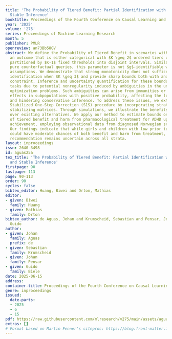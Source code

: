 ```yaml
---
title: 'The Probability of Tiered Benefit: Partial Identification with Robust and
  Stable Inference'
booktitle: Proceedings of the Fourth Conference on Causal Learning and Reasoning
year: '2025'
volume: '275'
series: Proceedings of Machine Learning Research
month: 5
publisher: PMLR
openreview: an73Bb58GV
abstract: We define the Probability of Tiered Benefit in scenarios with a binary exposure  and
  an outcome that is either categorical with $K \geq 2$ ordered tiers or continuous
  partitioned by $K-1$ fixed thresholds into disjoint intervals. Similarly to other
  pure counterfactual queries, this parameter is not $g$-identifiable without additional
  assumptions. We demonstrate that strong monotonicity does not suffice for point
  identification when $K \geq 3$ and provide sharp bounds both with and without such
  constraint. Inference and uncertainty quantification for these bounds are challenging
  tasks due to potential nonregularity induced by ambiguities in the underlying individualized
  optimization problems. Such ambiguities can arise from immunities or null treatment
  effects in subpopulations with positive probability, affecting the lower bound estimate
  and hindering conservative inference. To address these issues, we extend the available
  Stabilized One-Step Correction (S1S) procedure by incorporating stratum-specific
  stabilizing matrices. Through simulations, we illustrate the benefits of this approach
  over existing alternatives. We apply our method to estimate bounds on the probabilities
  of tiered benefit and harm from pharmacological treatment for ADHD upon academic
  achievement, employing observational data from diagnosed Norwegian schoolchildren.
  Our findings indicate that while girls and children with low prior test performance
  could have moderate chances of both benefit and harm from treatment, a clear-cut
  recommendation remains uncertain across all strata.
layout: inproceedings
issn: 2640-3498
id: aguas25a
tex_title: 'The Probability of Tiered Benefit: Partial Identification with Robust
  and Stable Inference'
firstpage: 90
lastpage: 113
page: 90-113
order: 90
cycles: false
bibtex_editor: Huang, Biwei and Drton, Mathias
editor:
- given: Biwei
  family: Huang
- given: Mathias
  family: Drton
bibtex_author: de Aguas, Johan and Krumscheid, Sebastian and Pensar, Johan and Biele,
  Guido
author:
- given: Johan
  family: Aguas
  prefix: de
- given: Sebastian
  family: Krumscheid
- given: Johan
  family: Pensar
- given: Guido
  family: Biele
date: 2025-06-15
address:
container-title: Proceedings of the Fourth Conference on Causal Learning and Reasoning
genre: inproceedings
issued:
  date-parts:
  - 2025
  - 6
  - 15
pdf: https://raw.githubusercontent.com/mlresearch/v275/main/assets/aguas25a/aguas25a.pdf
extras: []
# Format based on Martin Fenner's citeproc: https://blog.front-matter.io/posts/citeproc-yaml-for-bibliographies/
---
```

